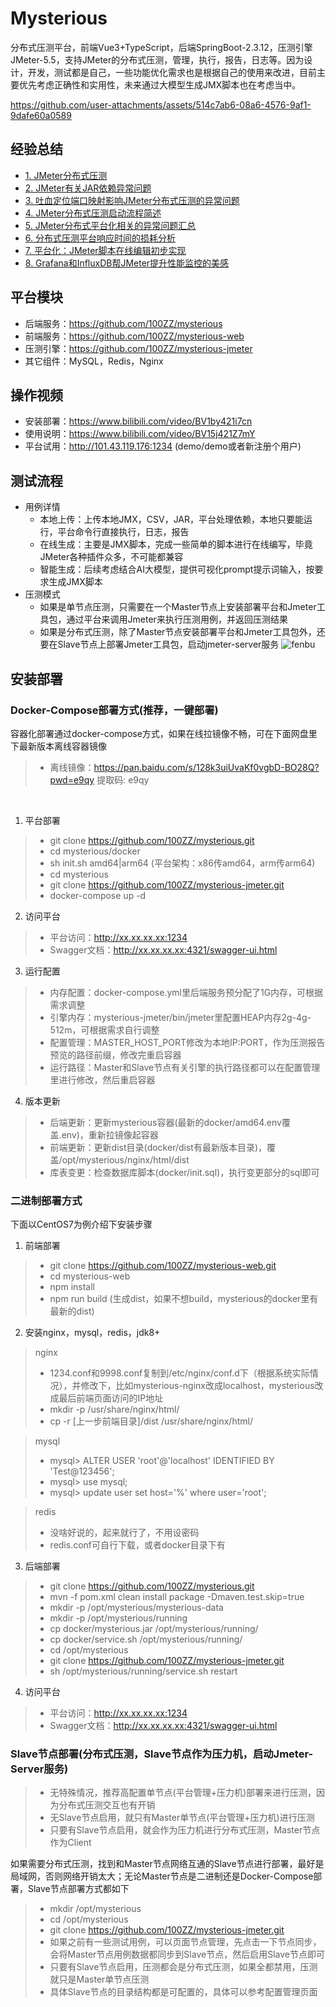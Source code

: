 # Mysterious
分布式压测平台，前端Vue3+TypeScript，后端SpringBoot-2.3.12，压测引擎JMeter-5.5，支持JMeter的分布式压测，管理，执行，报告，日志等。因为设计，开发，测试都是自己，一些功能优化需求也是根据自己的使用来改进，目前主要优先考虑正确性和实用性，未来通过大模型生成JMX脚本也在考虑当中。

https://github.com/user-attachments/assets/514c7ab6-08a6-4576-9af1-9dafe60a0589

## 经验总结
- [1. JMeter分布式压测](https://lihuia.com/jmeter%e5%88%86%e5%b8%83%e5%bc%8f%e5%8e%8b%e6%b5%8b/)
- [2. JMeter有关JAR依赖异常问题](https://lihuia.com/jmeter%e6%9c%89%e5%85%b3jar%e4%be%9d%e8%b5%96%e7%9a%84%e9%97%ae%e9%a2%98/)
- [3. 吐血定位端口映射影响JMeter分布式压测的异常问题](https://lihuia.com/%e5%90%90%e8%a1%80%e5%ae%9a%e4%bd%8d%e7%ab%af%e5%8f%a3%e6%98%a0%e5%b0%84%e5%bd%b1%e5%93%8djmeter%e5%88%86%e5%b8%83%e5%bc%8f%e5%8e%8b%e6%b5%8b%e7%9a%84%e5%bc%82%e5%b8%b8%e9%97%ae%e9%a2%98/)
- [4. JMeter分布式压测启动流程简述](https://lihuia.com/jmeter%e5%88%86%e5%b8%83%e5%bc%8f%e5%8e%8b%e6%b5%8b%e5%90%af%e5%8a%a8%e6%b5%81%e7%a8%8b%e7%ae%80%e8%bf%b0/)
- [5. JMeter分布式平台化相关的异常问题汇总](https://lihuia.com/jmeter%e5%88%86%e5%b8%83%e5%bc%8f%e7%9b%b8%e5%85%b3%e7%9a%84%e5%bc%82%e5%b8%b8%e9%97%ae%e9%a2%98%e6%b1%87%e6%80%bb/)
- [6. 分布式压测平台响应时间的损耗分析](https://lihuia.com/%e5%8e%8b%e6%b5%8b%e5%b9%b3%e5%8f%b0%e5%93%8d%e5%ba%94%e6%97%b6%e9%97%b4%e7%9a%84%e6%8d%9f%e8%80%97%e5%88%86%e6%9e%90/)
- [7. 平台化：JMeter脚本在线编辑初步实现](https://lihuia.com/%e5%b9%b3%e5%8f%b0%e5%8c%96%ef%bc%9ajmeter%e8%84%9a%e6%9c%ac%e5%9c%a8%e7%ba%bf%e7%bc%96%e8%be%91%e5%88%9d%e6%ad%a5%e5%ae%9e%e7%8e%b0/)
- [8. Grafana和InfluxDB帮JMeter提升性能监控的美感](https://lihuia.com/grafana%e5%92%8cinfluxdb%e5%b8%aejmeter%e5%b1%95%e7%a4%ba%e7%be%8e%e8%a7%82%e7%9a%84%e6%80%a7%e8%83%bd%e7%9b%91%e6%8e%a7/)


## 平台模块
- 后端服务：https://github.com/100ZZ/mysterious
- 前端服务：https://github.com/100ZZ/mysterious-web
- 压测引擎：https://github.com/100ZZ/mysterious-jmeter
- 其它组件：MySQL，Redis，Nginx

## 操作视频
- 安装部署：https://www.bilibili.com/video/BV1by421i7cn
- 使用说明：https://www.bilibili.com/video/BV15j421Z7mY
- 平台试用：http://101.43.119.176:1234 (demo/demo或者新注册个用户)

## 测试流程
- 用例详情
  - 本地上传：上传本地JMX，CSV，JAR，平台处理依赖，本地只要能运行，平台命令行直接执行，日志，报告
  - 在线生成：主要是JMX脚本，完成一些简单的脚本进行在线编写，毕竟JMeter各种插件众多，不可能都兼容
  - 智能生成：后续考虑结合AI大模型，提供可视化prompt提示词输入，按要求生成JMX脚本
- 压测模式
  - 如果是单节点压测，只需要在一个Master节点上安装部署平台和Jmeter工具包，通过平台来调用Jmeter来执行压测用例，并返回压测结果
  - 如果是分布式压测，除了Master节点安装部署平台和Jmeter工具包外，还要在Slave节点上部署Jmeter工具包，启动jmeter-server服务
  ![fenbu](https://github.com/user-attachments/assets/b0ed73af-f839-4485-a40e-b487da475eb0)


## 安装部署
### Docker-Compose部署方式(推荐，一键部署)
容器化部署通过docker-compose方式，如果在线拉镜像不畅，可在下面网盘里下最新版本离线容器镜像
>- 离线镜像：https://pan.baidu.com/s/128k3uiUvaKf0vgbD-BO28Q?pwd=e9qy 提取码: e9qy
<br>

1. 平台部署
>- git clone https://github.com/100ZZ/mysterious.git
>- cd mysterious/docker
>- sh init.sh amd64|arm64 (平台架构：x86传amd64，arm传arm64)
>- cd mysterious
>- git clone https://github.com/100ZZ/mysterious-jmeter.git
>- docker-compose up -d
2. 访问平台
>- 平台访问：http://xx.xx.xx.xx:1234
>- Swagger文档：http://xx.xx.xx.xx:4321/swagger-ui.html
3. 运行配置
>- 内存配置：docker-compose.yml里后端服务预分配了1G内存，可根据需求调整
>- 引擎内存：mysterious-jmeter/bin/jmeter里配置HEAP内存2g-4g-512m，可根据需求自行调整
>- 配置管理：MASTER_HOST_PORT修改为本地IP:PORT，作为压测报告预览的路径前缀，修改完重启容器
>- 运行路径：Master和Slave节点有关引擎的执行路径都可以在配置管理里进行修改，然后重启容器
4. 版本更新
>- 后端更新：更新mysterious容器(最新的docker/amd64.env覆盖.env)，重新拉镜像起容器
>- 前端更新：更新dist目录(docker/dist有最新版本目录)，覆盖/opt/mysterious/nginx/html/dist
>- 库表变更：检查数据库脚本(docker/init.sql)，执行变更部分的sql即可

### 二进制部署方式
下面以CentOS7为例介绍下安装步骤
1. 前端部署
>- git clone https://github.com/100ZZ/mysterious-web.git
>- cd mysterious-web
>- npm install
>- npm run build (生成dist，如果不想build，mysterious的docker里有最新的dist)
2. 安装nginx，mysql，redis，jdk8+
> nginx
>- 1234.conf和9998.conf复制到/etc/nginx/conf.d下（根据系统实际情况），并修改下，比如mysterious-nginx改成localhost，mysterious改成最后前端页面访问的IP地址
>- mkdir -p /usr/share/nginx/html/
>- cp -r [上一步前端目录]/dist /usr/share/nginx/html/

> mysql
>- mysql> ALTER USER 'root'@'localhost' IDENTIFIED BY 'Test@123456';
>- mysql> use mysql;
>- mysql> update user set host='%' where user='root';

> redis
>- 没啥好说的，起来就行了，不用设密码
>- redis.conf可自行下载，或者docker目录下有

3. 后端部署
>- git clone https://github.com/100ZZ/mysterious.git
>- mvn -f pom.xml clean install package -Dmaven.test.skip=true
>- mkdir -p /opt/mysterious/mysterious-data
>- mkdir -p /opt/mysterious/running
>- cp docker/mysterious.jar /opt/mysterious/running/
>- cp docker/service.sh /opt/mysterious/running/
>- cd /opt/mysterious
>- git clone https://github.com/100ZZ/mysterious-jmeter.git
>- sh /opt/mysterious/running/service.sh restart
4. 访问平台
>- 平台访问：http://xx.xx.xx.xx:1234
>- Swagger文档：http://xx.xx.xx.xx:4321/swagger-ui.html

### Slave节点部署(分布式压测，Slave节点作为压力机，启动Jmeter-Server服务)
>- 无特殊情况，推荐高配置单节点(平台管理+压力机)部署来进行压测，因为分布式压测交互也有开销
>- 无Slave节点启用，就只有Master单节点(平台管理+压力机)进行压测
>- 只要有Slave节点启用，就会作为压力机进行分布式压测，Master节点作为Client

如果需要分布式压测，找到和Master节点网络互通的Slave节点进行部署，最好是局域网，否则网络开销太大；无论Master节点是二进制还是Docker-Compose部署，Slave节点部署方式都如下
>- mkdir /opt/mysterious
>- cd /opt/mysterious
>- git clone https://github.com/100ZZ/mysterious-jmeter.git
>- 如果之前有一些测试用例，可以页面节点管理，先点击一下节点同步，会将Master节点用例数据都同步到Slave节点，然后启用Slave节点即可
>- 只要有Slave节点启用，压测都会是分布式压测，如果全都禁用，压测就只是Master单节点压测
>- 具体Slave节点的目录结构都是可配置的，具体可以参考配置管理页面
